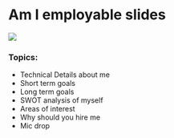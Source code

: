 # Am I employable slides
![](https://img.shields.io/badge/License-wtfpl-%23ff69b4.svg?style=for-the-badge&logo=appveyor)



### Topics:

- Technical Details about me
- Short term goals
- Long term goals
- SWOT analysis of myself
- Areas of interest
- Why should you hire me
- Mic drop


